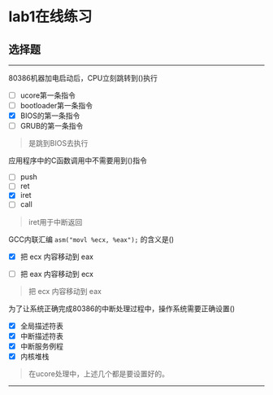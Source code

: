 # lab1在线练习

## 选择题

---

80386机器加电启动后，CPU立刻跳转到\(\)执行

* [ ] ucore第一条指令
* [ ] bootloader第一条指令
* [x] BIOS的第一条指令
* [ ] GRUB的第一条指令

> 是跳到BIOS去执行

应用程序中的C函数调用中不需要用到\(\)指令

* [ ] push
* [ ] ret
* [x] iret
* [ ] call

> iret用于中断返回

GCC内联汇编 `asm("movl %ecx, %eax");` 的含义是\(\)

* [x] 把 ecx 内容移动到 eax 

* [ ] 把 eax 内容移动到 ecx 

> 把 ecx 内容移动到 eax

为了让系统正确完成80386的中断处理过程中，操作系统需要正确设置\(\)

* [x] 全局描述符表
* [x] 中断描述符表
* [x] 中断服务例程
* [x] 内核堆栈

> 在ucore处理中，上述几个都是要设置好的。

---



